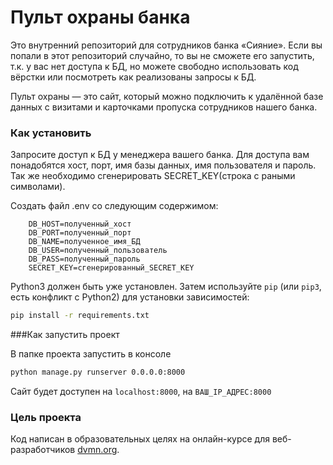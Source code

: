 # Пульт охраны банка

Это внутренний репозиторий для сотрудников банка «Сияние». Если вы попали в этот репозиторий случайно, то вы не сможете его запустить, т.к. у вас нет доступа к БД, но можете свободно использовать код вёрстки или посмотреть как реализованы запросы к БД.

Пульт охраны — это сайт, который можно подключить к удалённой базе данных с визитами и карточками пропуска сотрудников нашего банка.

### Как установить

Запросите доступ к БД у менеджера вашего банка. Для доступа вам понадобятся хост, порт, имя базы данных, имя пользователя и пароль.
Так же необходимо сгенерировать SECRET_KEY(строка с раными символами).

Создать файл .env со следующим содержимом:

```.env
    DB_HOST=полученный_хост
    DB_PORT=полученный_порт
    DB_NAME=полученное_имя_БД
    DB_USER=полученный_пользователь
    DB_PASS=полученный_пароль
    SECRET_KEY=сгенерированный_SECRET_KEY
```


Python3 должен быть уже установлен. 
Затем используйте `pip` (или `pip3`, есть конфликт с Python2) для установки зависимостей:
```bash
pip install -r requirements.txt
```


###Как запустить проект

В папке проекта запустить в консоле 

```bash
python manage.py runserver 0.0.0.0:8000
```

Сайт будет доступен на `localhost:8000`,  на `ВАШ_IP_АДРЕС:8000`

### Цель проекта

Код написан в образовательных целях на онлайн-курсе для веб-разработчиков [dvmn.org](https://dvmn.org/).